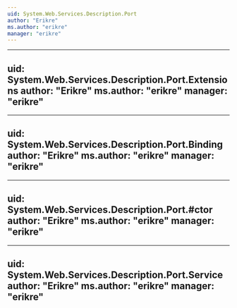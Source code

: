 ```yaml
---
uid: System.Web.Services.Description.Port
author: "Erikre"
ms.author: "erikre"
manager: "erikre"
---
```


---
uid: System.Web.Services.Description.Port.Extensions
author: "Erikre"
ms.author: "erikre"
manager: "erikre"
---

---
uid: System.Web.Services.Description.Port.Binding
author: "Erikre"
ms.author: "erikre"
manager: "erikre"
---

---
uid: System.Web.Services.Description.Port.#ctor
author: "Erikre"
ms.author: "erikre"
manager: "erikre"
---

---
uid: System.Web.Services.Description.Port.Service
author: "Erikre"
ms.author: "erikre"
manager: "erikre"
---
